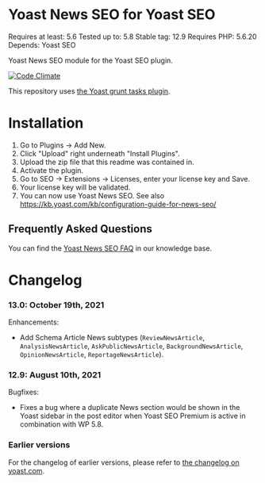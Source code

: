 Yoast News SEO for Yoast SEO
==========================
Requires at least: 5.6
Tested up to: 5.8
Stable tag: 12.9
Requires PHP: 5.6.20
Depends: Yoast SEO

Yoast News SEO module for the Yoast SEO plugin.

[![Code Climate](https://codeclimate.com/repos/54523c37e30ba0670f0016b8/badges/373c97133cba47d9822b/gpa.svg)](https://codeclimate.com/repos/54523c37e30ba0670f0016b8/feed)

This repository uses [the Yoast grunt tasks plugin](https://github.com/Yoast/plugin-grunt-tasks).

Installation
============

1. Go to Plugins -> Add New.
2. Click "Upload" right underneath "Install Plugins".
3. Upload the zip file that this readme was contained in.
4. Activate the plugin.
5. Go to SEO -> Extensions -> Licenses, enter your license key and Save.
6. Your license key will be validated.
7. You can now use Yoast News SEO. See also https://kb.yoast.com/kb/configuration-guide-for-news-seo/

Frequently Asked Questions
--------------------------

You can find the [Yoast News SEO FAQ](https://kb.yoast.com/kb/category/news-seo/) in our knowledge base.

Changelog
=========

### 13.0: October 19th, 2021
Enhancements:
* Add Schema Article News subtypes (`ReviewNewsArticle`, `AnalysisNewsArticle`, `AskPublicNewsArticle`, `BackgroundNewsArticle`, `OpinionNewsArticle`, `ReportageNewsArticle`). 


### 12.9: August 10th, 2021
Bugfixes:
* Fixes a bug where a duplicate News section would be shown in the Yoast sidebar in the post editor when Yoast SEO Premium is active in combination with WP 5.8.

### Earlier versions
For the changelog of earlier versions, please refer to [the changelog on yoast.com](https://yoa.st/news-seo-changelog).

